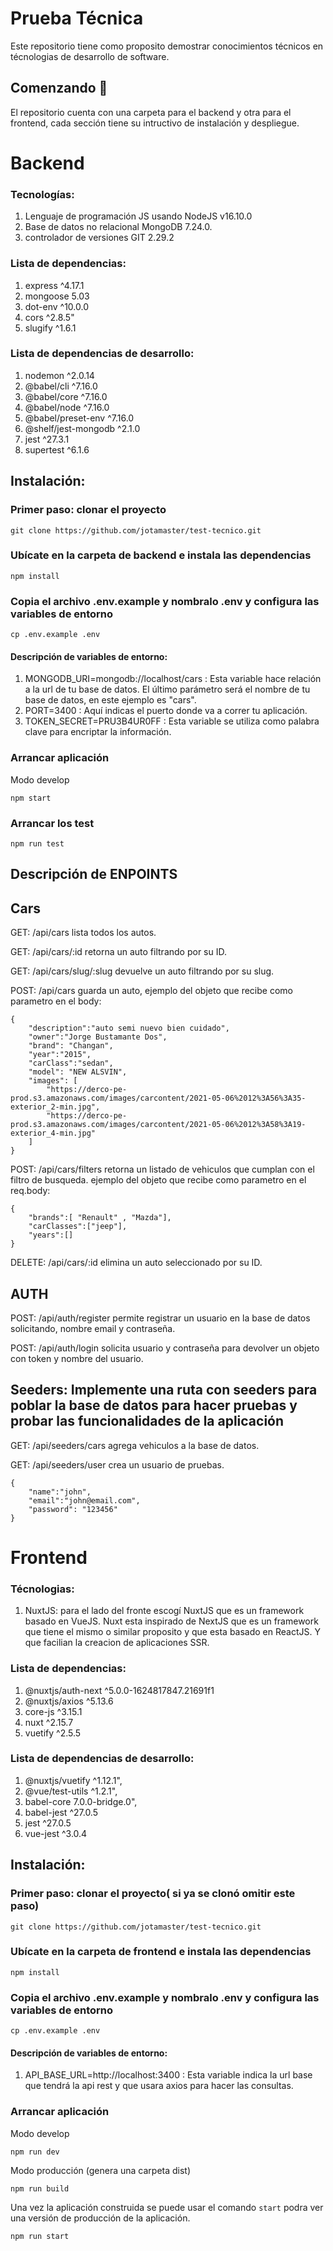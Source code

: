 

# Prueba Técnica

Este repositorio tiene como  proposito demostrar conocimientos técnicos en técnologias de desarrollo de software.

## Comenzando 🚀

El repositorio cuenta con una carpeta para el backend y otra para el frontend, cada sección tiene su intructivo de instalación y despliegue.



# Backend 

### Tecnologías:

1. Lenguaje de programación JS usando NodeJS v16.10.0
2. Base de datos no relacional MongoDB 7.24.0.
3. controlador de versiones GIT 2.29.2

### Lista de dependencias:

1. express ^4.17.1
2. mongoose 5.03
3. dot-env ^10.0.0
3. cors ^2.8.5"
4. slugify ^1.6.1

### Lista de dependencias de desarrollo:

1. nodemon ^2.0.14
2. @babel/cli ^7.16.0
3. @babel/core ^7.16.0
4. @babel/node ^7.16.0
5. @babel/preset-env ^7.16.0
6.  @shelf/jest-mongodb ^2.1.0
7. jest ^27.3.1
8. supertest ^6.1.6

## Instalación:
### Primer paso: clonar el proyecto
```
git clone https://github.com/jotamaster/test-tecnico.git
```

### Ubícate en la carpeta de backend e instala las dependencias 
```
npm install
```

### Copia el archivo .env.example y nombralo .env  y configura las variables de entorno
```
cp .env.example .env
```
#### Descripción de variables de entorno:
1. MONGODB_URI=mongodb://localhost/cars : Esta variable hace relación a la url de tu base de datos. El último parámetro será el nombre de tu base de datos, en este ejemplo es "cars".
2. PORT=3400 : Aquí indicas el puerto donde va a correr tu aplicación.
3. TOKEN_SECRET=PRU3B4UR0FF : Esta variable se utiliza como palabra clave para encriptar la información.

### Arrancar aplicación
Modo develop
```
npm start
```

### Arrancar los test 
```
npm run test
```

## Descripción de ENPOINTS
## Cars

GET:  /api/cars lista todos los autos.

GET:  /api/cars/:id retorna un auto filtrando por su ID.

GET:  /api/cars/slug/:slug devuelve un auto filtrando por su slug.

POST:  /api/cars guarda un auto, ejemplo del objeto que recibe como parametro en el body:

```
{
    "description":"auto semi nuevo bien cuidado",
    "owner":"Jorge Bustamante Dos",
    "brand": "Changan",
    "year":"2015",
    "carClass":"sedan",
    "model": "NEW ALSVIN",
    "images": [
        "https://derco-pe-prod.s3.amazonaws.com/images/carcontent/2021-05-06%2012%3A56%3A35-exterior_2-min.jpg",
        "https://derco-pe-prod.s3.amazonaws.com/images/carcontent/2021-05-06%2012%3A58%3A19-exterior_4-min.jpg"
    ]
}
```

POST:  /api/cars/filters retorna un listado de vehiculos que cumplan con el filtro de busqueda. ejemplo del objeto que recibe como parametro en el req.body:
```
{ 
    "brands":[ "Renault" , "Mazda"],
    "carClasses":["jeep"],
    "years":[]
}
```

DELETE:  /api/cars/:id elimina un auto seleccionado por su ID.

## AUTH

POST:  /api/auth/register permite registrar un usuario en la base de datos solicitando, nombre email y contraseña.

POST:  /api/auth/login solicita usuario y contraseña  para devolver un objeto con token y nombre del usuario.

## Seeders: Implemente una ruta con seeders para poblar la base de datos para hacer pruebas y probar las funcionalidades de la aplicación

GET:  /api/seeders/cars agrega vehiculos a la base de datos.

GET:  /api/seeders/user crea un usuario de pruebas.

```
{
    "name":"john",
    "email":"john@email.com",
    "password": "123456"
}
```


#  Frontend 

### Técnologias:

1. NuxtJS: para el lado del fronte escogí NuxtJS  que es un framework basado en VueJS. Nuxt esta inspirado de NextJS que es un framework que tiene el mismo o similar proposito  y que esta basado en ReactJS. Y que facilian la creacion de aplicaciones SSR.

### Lista de dependencias:

1. @nuxtjs/auth-next ^5.0.0-1624817847.21691f1
2. @nuxtjs/axios ^5.13.6
3. core-js ^3.15.1
4. nuxt ^2.15.7
5. vuetify ^2.5.5

### Lista de dependencias de desarrollo:

1. @nuxtjs/vuetify ^1.12.1",
2. @vue/test-utils ^1.2.1",
3. babel-core 7.0.0-bridge.0",
4. babel-jest ^27.0.5
5. jest ^27.0.5
6. vue-jest ^3.0.4


## Instalación:
### Primer paso: clonar el proyecto( si ya se clonó omitir este paso)
```
git clone https://github.com/jotamaster/test-tecnico.git
```

### Ubícate en la carpeta de frontend e instala las dependencias 
```
npm install
```

### Copia el archivo .env.example y nombralo .env  y configura las variables de entorno
```
cp .env.example .env
```
#### Descripción de variables de entorno:
1. API_BASE_URL=http://localhost:3400 : Esta variable indica la url base que tendrá la api rest y que usara axios para hacer las consultas. 

### Arrancar aplicación
Modo develop
```
npm run dev
```
Modo producción (genera una carpeta dist)
```
npm run build
```
Una vez la aplicación construida se puede usar el comando `start` podra ver una  versión de producción de la aplicación.
```
npm run start
```
 





